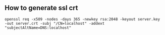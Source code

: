 ## How to generate ssl crt

```
openssl req -x509 -nodes -days 365 -newkey rsa:2048 -keyout server.key -out server.crt -subj "/CN=localhost" -addext "subjectAltName=DNS:localhost"
```